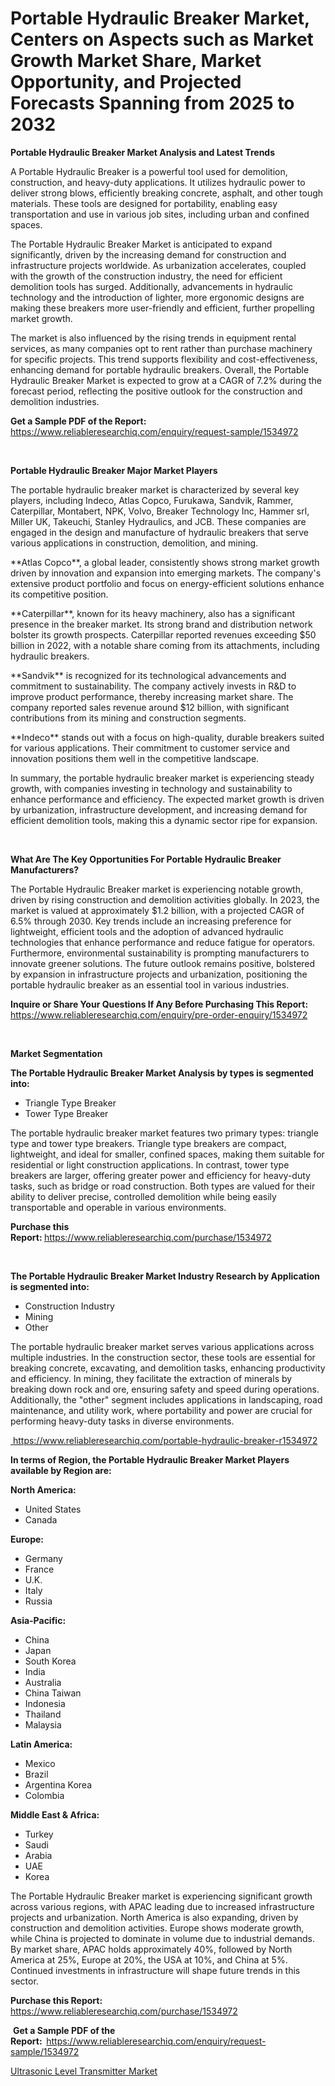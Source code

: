 <p><h1>Portable Hydraulic Breaker Market, Centers on Aspects such as Market Growth Market Share, Market Opportunity, and Projected Forecasts Spanning from 2025 to 2032</h1></p><p><strong>Portable Hydraulic Breaker Market Analysis and Latest Trends</strong></p>
<p><p>A Portable Hydraulic Breaker is a powerful tool used for demolition, construction, and heavy-duty applications. It utilizes hydraulic power to deliver strong blows, efficiently breaking concrete, asphalt, and other tough materials. These tools are designed for portability, enabling easy transportation and use in various job sites, including urban and confined spaces.</p><p>The Portable Hydraulic Breaker Market is anticipated to expand significantly, driven by the increasing demand for construction and infrastructure projects worldwide. As urbanization accelerates, coupled with the growth of the construction industry, the need for efficient demolition tools has surged. Additionally, advancements in hydraulic technology and the introduction of lighter, more ergonomic designs are making these breakers more user-friendly and efficient, further propelling market growth. </p><p>The market is also influenced by the rising trends in equipment rental services, as many companies opt to rent rather than purchase machinery for specific projects. This trend supports flexibility and cost-effectiveness, enhancing demand for portable hydraulic breakers. Overall, the Portable Hydraulic Breaker Market is expected to grow at a CAGR of 7.2% during the forecast period, reflecting the positive outlook for the construction and demolition industries.</p></p>
<p><strong>Get a Sample PDF of the Report:&nbsp;</strong> <a href="https://www.reliableresearchiq.com/enquiry/request-sample/1534972?utm_campaign=2386&utm_medium=2&utm_source=Github&utm_content=ia&utm_term=17022025&utm_id=portable-hydraulic-breaker">https://www.reliableresearchiq.com/enquiry/request-sample/1534972</a></p>
<p>&nbsp;</p>
<p><strong>Portable Hydraulic Breaker Major Market Players</strong></p>
<p><p>The portable hydraulic breaker market is characterized by several key players, including Indeco, Atlas Copco, Furukawa, Sandvik, Rammer, Caterpillar, Montabert, NPK, Volvo, Breaker Technology Inc, Hammer srl, Miller UK, Takeuchi, Stanley Hydraulics, and JCB. These companies are engaged in the design and manufacture of hydraulic breakers that serve various applications in construction, demolition, and mining.</p><p>**Atlas Copco**, a global leader, consistently shows strong market growth driven by innovation and expansion into emerging markets. The company's extensive product portfolio and focus on energy-efficient solutions enhance its competitive position. </p><p>**Caterpillar**, known for its heavy machinery, also has a significant presence in the breaker market. Its strong brand and distribution network bolster its growth prospects. Caterpillar reported revenues exceeding $50 billion in 2022, with a notable share coming from its attachments, including hydraulic breakers.</p><p>**Sandvik** is recognized for its technological advancements and commitment to sustainability. The company actively invests in R&D to improve product performance, thereby increasing market share. The company reported sales revenue around $12 billion, with significant contributions from its mining and construction segments.</p><p>**Indeco** stands out with a focus on high-quality, durable breakers suited for various applications. Their commitment to customer service and innovation positions them well in the competitive landscape. </p><p>In summary, the portable hydraulic breaker market is experiencing steady growth, with companies investing in technology and sustainability to enhance performance and efficiency. The expected market growth is driven by urbanization, infrastructure development, and increasing demand for efficient demolition tools, making this a dynamic sector ripe for expansion.</p></p>
<p>&nbsp;</p>
<p><strong>What Are The Key Opportunities For Portable Hydraulic Breaker Manufacturers?</strong></p>
<p><p>The Portable Hydraulic Breaker market is experiencing notable growth, driven by rising construction and demolition activities globally. In 2023, the market is valued at approximately $1.2 billion, with a projected CAGR of 6.5% through 2030. Key trends include an increasing preference for lightweight, efficient tools and the adoption of advanced hydraulic technologies that enhance performance and reduce fatigue for operators. Furthermore, environmental sustainability is prompting manufacturers to innovate greener solutions. The future outlook remains positive, bolstered by expansion in infrastructure projects and urbanization, positioning the portable hydraulic breaker as an essential tool in various industries.</p></p>
<p><strong>Inquire or Share Your Questions If Any Before Purchasing This Report:</strong> <a href="https://www.reliableresearchiq.com/enquiry/pre-order-enquiry/1534972?utm_campaign=2386&utm_medium=2&utm_source=Github&utm_content=ia&utm_term=17022025&utm_id=portable-hydraulic-breaker">https://www.reliableresearchiq.com/enquiry/pre-order-enquiry/1534972</a></p>
<p>&nbsp;</p>
<p><strong>Market Segmentation</strong></p>
<p><strong>The Portable Hydraulic Breaker Market Analysis by types is segmented into:</strong></p>
<p><ul><li>Triangle Type Breaker</li><li>Tower Type Breaker</li></ul></p>
<p><p>The portable hydraulic breaker market features two primary types: triangle type and tower type breakers. Triangle type breakers are compact, lightweight, and ideal for smaller, confined spaces, making them suitable for residential or light construction applications. In contrast, tower type breakers are larger, offering greater power and efficiency for heavy-duty tasks, such as bridge or road construction. Both types are valued for their ability to deliver precise, controlled demolition while being easily transportable and operable in various environments.</p></p>
<p><strong>Purchase this Report:&nbsp;</strong><a href="https://www.reliableresearchiq.com/purchase/1534972?utm_campaign=2386&utm_medium=2&utm_source=Github&utm_content=ia&utm_term=17022025&utm_id=portable-hydraulic-breaker">https://www.reliableresearchiq.com/purchase/1534972</a></p>
<p>&nbsp;</p>
<p><strong>The Portable Hydraulic Breaker Market Industry Research by Application is segmented into:</strong></p>
<p><ul><li>Construction Industry</li><li>Mining</li><li>Other</li></ul></p>
<p><p>The portable hydraulic breaker market serves various applications across multiple industries. In the construction sector, these tools are essential for breaking concrete, excavating, and demolition tasks, enhancing productivity and efficiency. In mining, they facilitate the extraction of minerals by breaking down rock and ore, ensuring safety and speed during operations. Additionally, the "other" segment includes applications in landscaping, road maintenance, and utility work, where portability and power are crucial for performing heavy-duty tasks in diverse environments.</p></p>
<p><a href="https://www.reliableresearchiq.com/portable-hydraulic-breaker-r1534972?utm_campaign=2386&utm_medium=2&utm_source=Github&utm_content=ia&utm_term=17022025&utm_id=portable-hydraulic-breaker">&nbsp;https://www.reliableresearchiq.com/portable-hydraulic-breaker-r1534972</a></p>
<p><strong>In terms of Region, the Portable Hydraulic Breaker Market Players available by Region are:</strong></p>
<p>
    <p> <strong> North America: </strong>
        <ul>
            <li>United States</li>
            <li>Canada</li>
        </ul>
        </p> 
    <p> <strong> Europe: </strong>
        <ul>
            <li>Germany</li>
            <li>France</li>
            <li>U.K.</li>
            <li>Italy</li>
            <li>Russia</li>
        </ul>
        </p> 
    <p> <strong> Asia-Pacific: </strong>
        <ul>
            <li>China</li>
            <li>Japan</li>
            <li>South Korea</li>
            <li>India</li>
            <li>Australia</li>
            <li>China Taiwan</li>
            <li>Indonesia</li>
            <li>Thailand</li>
            <li>Malaysia</li>
        </ul>
        </p> 
    <p> <strong> Latin America: </strong>
        <ul>
            <li>Mexico</li>
            <li>Brazil</li>
            <li>Argentina Korea</li>
            <li>Colombia</li>
        </ul>
        </p> 
    <p> <strong> Middle East & Africa: </strong>
        <ul>
            <li>Turkey</li>
            <li>Saudi</li>
            <li>Arabia</li>
            <li>UAE</li>
            <li>Korea</li>
        </ul>
    </p>
    </p>
<p><p>The Portable Hydraulic Breaker market is experiencing significant growth across various regions, with APAC leading due to increased infrastructure projects and urbanization. North America is also expanding, driven by construction and demolition activities. Europe shows moderate growth, while China is projected to dominate in volume due to industrial demands. By market share, APAC holds approximately 40%, followed by North America at 25%, Europe at 20%, the USA at 10%, and China at 5%. Continued investments in infrastructure will shape future trends in this sector.</p></p>
<p><strong>Purchase this Report: </strong><a href="https://www.reliableresearchiq.com/purchase/1534972?utm_campaign=2386&utm_medium=2&utm_source=Github&utm_content=ia&utm_term=17022025&utm_id=portable-hydraulic-breaker">https://www.reliableresearchiq.com/purchase/1534972</a></p>
<p>&nbsp;<strong>Get a Sample PDF of the Report:&nbsp;&nbsp;</strong><a href="https://www.reliableresearchiq.com/enquiry/request-sample/1534972?utm_campaign=2386&utm_medium=2&utm_source=Github&utm_content=ia&utm_term=17022025&utm_id=portable-hydraulic-breaker">https://www.reliableresearchiq.com/enquiry/request-sample/1534972</a></p>
<p><strong></strong></p>
<p><p><a href="https://github.com/lashaunm5st/Market-Research-Report-List-1/blob/main/ultrasonic-level-transmitter-market.md?utm_campaign=2386&utm_medium=2&utm_source=Github&utm_content=ia&utm_term=17022025&utm_id=portable-hydraulic-breaker">Ultrasonic Level Transmitter Market</a></p></p>